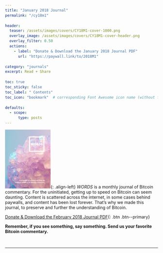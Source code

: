 ```yaml
---
title: "January 2018 Journal"
permalink: "/cy18m1" 

header:
  teaser: /assets/images/covers/CY18M1-cover-1000.png
  overlay_image: /assets/images/covers/CY18M1-cover-header.png
  overlay_filter: 0.50
  actions:
    - label: "Donate & Download the January 2018 Journal PDF"
      url: "https://paywall.link/to/2018M1"

category: "journals"
excerpt: Read + Share

toc: true
toc_sticky: false
toc_label: " Contents"
toc_icon: "bookmark"  # corresponding Font Awesome icon name (without fa prefix)

defaults:
  - scope:
      type: posts
---
```


[![Januray 2018 Journal Cover](/assets/images/covers/CY18M1-cover-150.png "January 2018 Journal Cover")](https://paywall.link/to/2018M1){: .align-left} *WORDS* is a monthly journal of Bitcoin commentary. For the uninitiated, getting up to speed on Bitcoin can seem daunting. Content is scattered across the internet, in some cases behind paywalls, and content has been lost forever. That’s why we made this journal, to preserve and further the understanding of Bitcoin.

[Donate & Download the February 2018 Journal PDF](https://paywall.link/to/2018M1){: .btn .btn--primary}

**Remember, if you see something, say something. Send us your favorite Bitcoin commentary.**

<br>

***